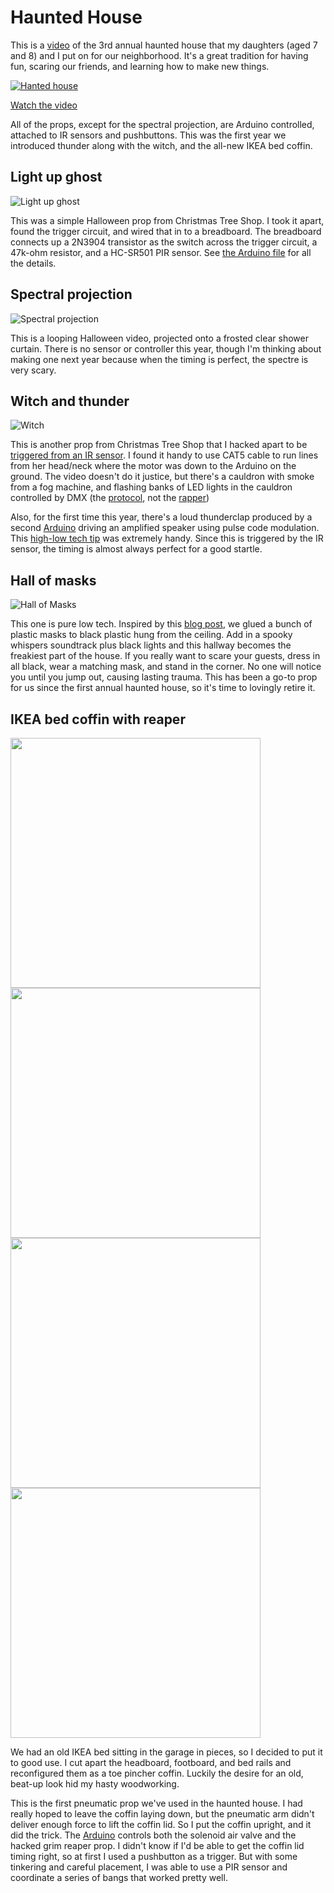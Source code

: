 # Haunted House

This is a [video](https://www.youtube.com/watch?v=yRpC1_ZGsWk&rel=0) of the 3rd annual haunted house that my daughters (aged 7 and 8) and I put on for our neighborhood.  It's a great tradition for having fun, scaring our friends, and learning how to make new things.

[![Hanted house](https://img.youtube.com/vi/yRpC1_ZGsWk/0.jpg)](https://www.youtube.com/watch?v=yRpC1_ZGsWk&rel=0)

[Watch the video](https://www.youtube.com/watch?v=yRpC1_ZGsWk&rel=0)

All of the props, except for the spectral projection, are Arduino controlled, attached to IR sensors and pushbuttons.  This was the first year we introduced thunder along with the witch, and the all-new IKEA bed coffin.

## Light up ghost
![Light up ghost](https://cloud.githubusercontent.com/assets/51732/25567950/76afb4a2-2dc6-11e7-988d-d63e7122c591.jpg)

This was a simple Halloween prop from Christmas Tree Shop.  I took it apart, found the trigger circuit, and wired that in to a breadboard.  The breadboard connects up a 2N3904 transistor as the switch across the trigger circuit, a 47k-ohm resistor, and a HC-SR501 PIR sensor.  See [the Arduino file](PIRSensorGhost.ino) for all the details. 

## Spectral projection

![Spectral projection](https://cloud.githubusercontent.com/assets/51732/25568033/41900a7c-2dc8-11e7-8feb-ae18de8b96e8.jpg)

This is a looping Halloween video, projected onto a frosted clear shower curtain.  There is no sensor or controller this year, though I'm thinking about making one next year because when the timing is perfect, the spectre is very scary.

## Witch and thunder

![Witch](https://cloud.githubusercontent.com/assets/51732/25568061/fbf3b8d2-2dc8-11e7-9fd4-4ef74aa7005c.jpg)

This is another prop from Christmas Tree Shop that I hacked apart to be [triggered from an IR sensor](PIRSensorWitch.ino).  I found it handy to use CAT5 cable to run lines from her head/neck where the motor was down to the Arduino on the ground.  The video doesn't do it justice, but there's a cauldron with smoke from a fog machine, and flashing banks of LED lights in the cauldron controlled by DMX (the [protocol](https://en.wikipedia.org/wiki/DMX512), not the [rapper](https://en.wikipedia.org/wiki/DMX_(rapper)))

Also, for the first time this year, there's a loud thunderclap produced by a second [Arduino](Thunder.ino) driving an amplified speaker using pulse code modulation.  This [high-low tech tip](http://highlowtech.org/?p=1963) was extremely handy.  Since this is triggered by the IR sensor, the timing is almost always perfect for a good startle.


## Hall of masks

![Hall of Masks](https://cloud.githubusercontent.com/assets/51732/25568211/ec2218f6-2dcb-11e7-9f6b-93d72d714607.jpg)

This one is pure low tech.  Inspired by this [blog post](http://mizerella.blogspot.com/2011/01/13-black-light-mask-room.html), we glued a bunch of plastic masks to black plastic hung from the ceiling.  Add in a spooky whispers soundtrack plus black lights and this hallway becomes the freakiest part of the house.  If you really want to scare your guests, dress in all black, wear a matching mask, and stand in the corner.  No one will notice you until you jump out, causing lasting trauma.  This has been a go-to prop for us since the first annual haunted house, so it's time to lovingly retire it.

## IKEA bed coffin with reaper
<img src="https://cloud.githubusercontent.com/assets/51732/25568774/6e81d578-2dd8-11e7-9666-294577dc787b.jpg" width="400"><img src="https://cloud.githubusercontent.com/assets/51732/25568773/6e80942e-2dd8-11e7-8406-ba28a44974a3.jpg" width="400"><img src="https://cloud.githubusercontent.com/assets/51732/25568772/6e7d6e20-2dd8-11e7-9ed1-34c41da56660.jpg" width="400"><img src="https://cloud.githubusercontent.com/assets/51732/25568775/6e859884-2dd8-11e7-9835-77823620d723.jpg" width="400">

We had an old IKEA bed sitting in the garage in pieces, so I decided to put it to good use.  I cut apart the headboard, footboard, and bed rails and reconfigured them as a toe pincher coffin.  Luckily the desire for an old, beat-up look hid my hasty woodworking.

This is the first pneumatic prop we've used in the haunted house.  I had really hoped to leave the coffin laying down, but the pneumatic arm didn't deliver enough force to lift the coffin lid.  So I put the coffin upright, and it did the trick.  The [Arduino](PushButtonCoffin.ino) controls both the solenoid air valve and the hacked grim reaper prop.  I didn't know if I'd be able to get the coffin lid timing right, so at first I used a pushbutton as a trigger.  But with some tinkering and careful placement, I was able to use a PIR sensor and coordinate a series of bangs that worked pretty well.

